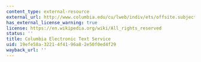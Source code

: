 ```yaml
---
content_type: external-resource
external_url: http://www.columbia.edu/cu/lweb/indiv/ets/offsite.subject.html#medieval
has_external_license_warning: true
license: https://en.wikipedia.org/wiki/All_rights_reserved
status: ''
title: Columbia Electronic Text Service
uid: 19efe58a-3221-4f41-96a8-2e50f0ed4f29
wayback_url: ''
---
```

